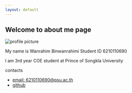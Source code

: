```yaml
---
layout: default
---
```


## Welcome to about me page

![profile picture](https://lh3.googleusercontent.com/proxy/xBOhUGDTBTxn0lRySTq3r30pNIkoJGULs5YlH7H9W3TG6v6omTyWDEYuU1FDvMJreUjIzhnl22Cgs62Npka57KCAwbWbUVoOSjbPYZthdlXLgAs28qxUq2JeYhadjS21qjF4InLRbv8vsLIptgY4OA)

My name is Wanrahim Binwanrahimi Student ID 6210110690

I am 3rd year COE student at Prince of Songkla University


contacts
  - [email: 6210110690@psu.ac.th](mailto:6210110690@psu.ac.th)
  - [github](https://github.com/HimRahim)

